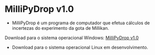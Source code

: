 # MilliPyDrop v1.0
- MilliPyDrop é um programa de computador que efetua cálculos de incertezas do experimento da gota de Millikan.

Download para o sistema operacional Windows: [MilliPyDrop v1.0](https://drive.google.com/drive/folders/1sUzVV2EW4wuB-aaSVzO89AYJN1O3bhOp?usp=drive_link)

- Download para o sistema operacional Linux em desenvolvimento.
  
